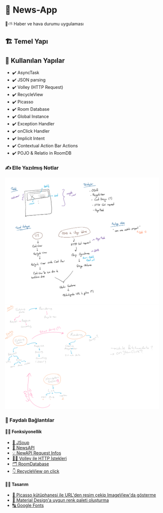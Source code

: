 
# 📰 News-App

📰⛅ Haber ve hava durumu uygulaması

## 🏗️ Temel Yapı

## 🧰 Kullanılan Yapılar

- ✔️ AsyncTask
- ✔️ JSON parsing
- ✔️ Volley (HTTP Request)
- ✔️ RecycleView
- ✔️ Picasso
- ✔️ Room Database
- ✔️ Global Instance
- ✔️ Exception Handler
- ✔️ onClick Handler
- ✔️ Implicit Intent
- ✔️ Contextual Action Bar Actions
- ✔️ POJO & Relatio in RoomDB

### ✍ Elle Yazılmış Notlar

![](res/hand_written.png)
![](res/hand_written_esma.png)

### 🔗 Faydalı Bağlantılar

#### 👩‍💻 Fonksiyonellik
- [🔗 JSoup](https://medium.com/@ssaurel/learn-to-parse-html-pages-on-android-with-jsoup-2a9b0da0096f)
- [💫 NewsAPI](https://newsapi.org/docs)
- [💡 NewAPI Request Infos](https://newsapi.org/docs/endpoints/sources)
- [👮‍♂️ Volley ile HTTP İstekleri](https://developer.android.com/training/volley)
- [🗂️ RoomDatabase](https://android.yemreak.com/veriler/room-database)
- [👇 RecycleView on click](https://developer.android.com/guide/topics/ui/layout/recyclerview#select)

#### 👩‍🎨 Tasarım
- [ 🎴 Picasso kütüphanesi ile URL'den resim çekip ImageView'da gösterme](https://square.github.io/picasso/)
- [🎨 Material Design'a uygun renk paleti oluşturma](https://material.io/resources/color)
- [🔠 Google Fonts](https://fonts.google.com/)
